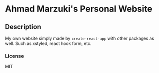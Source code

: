 # Ahmad Marzuki's Personal Website

## Description

My own website simply made by `create-react-app` with other packages as well. Such as xstyled, react hook form, etc.

### License

MIT
